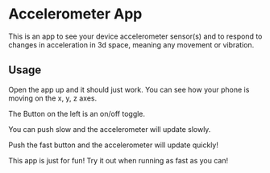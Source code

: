 # Accelerometer App

This is an app to see your device accelerometer sensor(s) and to respond to changes in acceleration in 3d space, meaning any movement or vibration.

## Usage

Open the app up and it should just work. You can see how your phone is moving on the x, y, z axes.

The Button on the left is an on/off toggle.

You can push slow and the accelerometer will update slowly.

Push the fast button and the accelerometer will update quickly!

This app is just for fun! Try it out when running as fast as you can!
